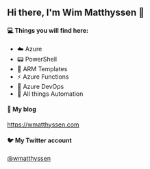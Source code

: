 ## Hi there, I'm Wim Matthyssen 👋


#### 💻 Things you will find here:

* ☁️ Azure
* 📟 PowerShell
* 💪 ARM Templates
* ⚡ Azure Functions
* 🚀 Azure DevOps
* 🤖 All things Automation


#### 📝 My blog

https://wmatthyssen.com


#### 🐦 My Twitter account

<a href="https://twitter.com/wmatthyssen" target="_blank">@wmatthyssen</a>

